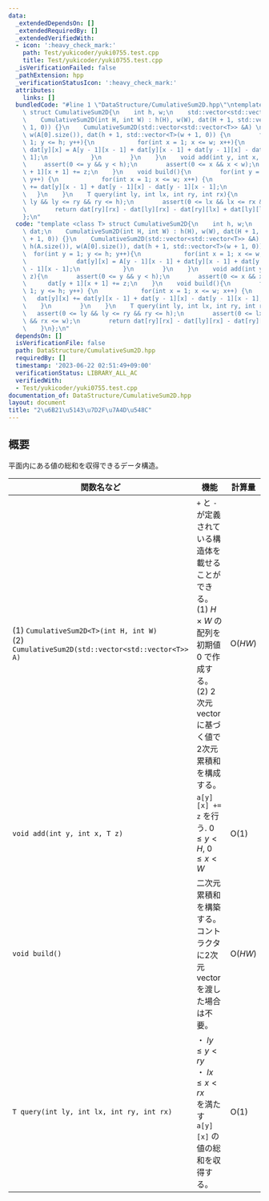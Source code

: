 ```yaml
---
data:
  _extendedDependsOn: []
  _extendedRequiredBy: []
  _extendedVerifiedWith:
  - icon: ':heavy_check_mark:'
    path: Test/yukicoder/yuki0755.test.cpp
    title: Test/yukicoder/yuki0755.test.cpp
  _isVerificationFailed: false
  _pathExtension: hpp
  _verificationStatusIcon: ':heavy_check_mark:'
  attributes:
    links: []
  bundledCode: "#line 1 \"DataStructure/CumulativeSum2D.hpp\"\ntemplate <class T>\
    \ struct CumulativeSum2D{\n    int h, w;\n    std::vector<std::vector<T>> dat;\n\
    \    CumulativeSum2D(int H, int W) : h(H), w(W), dat(H + 1, std::vector<T>(W +\
    \ 1, 0)) {}\n    CumulativeSum2D(std::vector<std::vector<T>> &A) \n        : h(A.size()),\
    \ w(A[0].size()), dat(h + 1, std::vector<T>(w + 1, 0)) {\n        for(int y =\
    \ 1; y <= h; y++){\n            for(int x = 1; x <= w; x++){\n               \
    \ dat[y][x] = A[y - 1][x - 1] + dat[y][x - 1] + dat[y - 1][x] - dat[y - 1][x -\
    \ 1];\n            }\n        }\n    }\n    void add(int y, int x, T z){\n   \
    \     assert(0 <= y && y < h);\n        assert(0 <= x && x < w);\n        dat[y\
    \ + 1][x + 1] += z;\n    }\n    void build(){\n        for(int y = 1; y <= h;\
    \ y++) {\n            for(int x = 1; x <= w; x++) {\n                dat[y][x]\
    \ += dat[y][x - 1] + dat[y - 1][x] - dat[y - 1][x - 1];\n            }\n     \
    \   }\n    }\n    T query(int ly, int lx, int ry, int rx){\n        assert(0 <=\
    \ ly && ly <= ry && ry <= h);\n        assert(0 <= lx && lx <= rx && rx <= w);\n\
    \        return dat[ry][rx] - dat[ly][rx] - dat[ry][lx] + dat[ly][lx];\n    }\n\
    };\n"
  code: "template <class T> struct CumulativeSum2D{\n    int h, w;\n    std::vector<std::vector<T>>\
    \ dat;\n    CumulativeSum2D(int H, int W) : h(H), w(W), dat(H + 1, std::vector<T>(W\
    \ + 1, 0)) {}\n    CumulativeSum2D(std::vector<std::vector<T>> &A) \n        :\
    \ h(A.size()), w(A[0].size()), dat(h + 1, std::vector<T>(w + 1, 0)) {\n      \
    \  for(int y = 1; y <= h; y++){\n            for(int x = 1; x <= w; x++){\n  \
    \              dat[y][x] = A[y - 1][x - 1] + dat[y][x - 1] + dat[y - 1][x] - dat[y\
    \ - 1][x - 1];\n            }\n        }\n    }\n    void add(int y, int x, T\
    \ z){\n        assert(0 <= y && y < h);\n        assert(0 <= x && x < w);\n  \
    \      dat[y + 1][x + 1] += z;\n    }\n    void build(){\n        for(int y =\
    \ 1; y <= h; y++) {\n            for(int x = 1; x <= w; x++) {\n             \
    \   dat[y][x] += dat[y][x - 1] + dat[y - 1][x] - dat[y - 1][x - 1];\n        \
    \    }\n        }\n    }\n    T query(int ly, int lx, int ry, int rx){\n     \
    \   assert(0 <= ly && ly <= ry && ry <= h);\n        assert(0 <= lx && lx <= rx\
    \ && rx <= w);\n        return dat[ry][rx] - dat[ly][rx] - dat[ry][lx] + dat[ly][lx];\n\
    \    }\n};\n"
  dependsOn: []
  isVerificationFile: false
  path: DataStructure/CumulativeSum2D.hpp
  requiredBy: []
  timestamp: '2023-06-22 02:51:49+09:00'
  verificationStatus: LIBRARY_ALL_AC
  verifiedWith:
  - Test/yukicoder/yuki0755.test.cpp
documentation_of: DataStructure/CumulativeSum2D.hpp
layout: document
title: "2\u6B21\u5143\u7D2F\u7A4D\u548C"
---
```


## 概要
平面内にある値の総和を収得できるデータ構造。

|関数名など|機能|計算量|
|---------|----|-----|
|(1) `CumulativeSum2D<T>(int H, int W)` <br> (2) `CumulativeSum2D(std::vector<std::vector<T>> A)`| `+` と `-` が定義されている構造体を載せることができる。<br> (1) $H \times W$ の配列を初期値 $0$ で作成する。 <br> (2) 2次元 vector に基づく値で 2次元累積和を構成する。| $\text{O}(HW)$ |
|`void add(int y, int x, T z)`| `a[y][x] += z` を行う.  $0 \leq y < H$, $0 \leq x < W$ | $\text{O}(1)$|
|`void build()`| 二次元累積和を構築する。コントラクタに2次元vectorを渡した場合は不要。| $\text{O}(HW)$ |
|`T query(int ly, int lx, int ry, int rx)`| ・ $ly \leq y < ry$ <br> ・ $lx \leq x < rx$ <br> を満たす `a[y][x]` の値の総和を収得する。| $\text{O}(1)$ |
